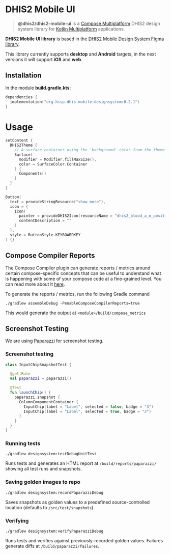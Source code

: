 # DHIS2 Mobile UI

> **@dhis2/dhis2-mobile-ui** is
> a [Compose Multiplatform](https://www.jetbrains.com/lp/compose-multiplatform/) DHIS2 design system
> library for [Kotlin Multiplatform](https://kotlinlang.org/docs/multiplatform.html) applications.

**DHIS2 Mobile UI library** is based in
the [DHIS2 Mobile Design System Figma library](https://www.figma.com/file/eRk6bt0B8BJlTO9PZXirHN/DHIS2-Mobile-Design-System).

This library currently supports **desktop** and **Android** targets, in the next versions it will
support **iOS** and **web**.

## Installation

In the module **build.gradle.kts**:

```kotlin
dependencies {
  implementation("org.hisp.dhis.mobile:designsystem:0.2.1")
}
```

# Usage

```kotlin
setContent {
  DHIS2Theme {
    // A surface container using the 'background' color from the theme
    Surface(
      modifier = Modifier.fillMaxSize(),
      color = SurfaceColor.Container
    ) {
      Components()
    }
  }
}
```

```kotlin
Button(
  text = provideStringResource("show_more"),
  icon = {
    Icon(
      painter = provideDHIS2Icon(resourceName = "dhis2_blood_a_n_positive"),
      contentDescription = ""
    )
  },
  style = ButtonStyle.KEYBOARDKEY
) {}
```

## Compose Compiler Reports

The Compose Compiler plugin can generate reports / metrics around certain compose-specific concepts
that can be useful to understand what is happening with some of your compose code at a fine-grained
level.
You can read more about
it [here](https://github.com/androidx/androidx/blob/androidx-main/compose/compiler/design/compiler-metrics.md).

To generate the reports / metrics, run the following Gradle command

```shell
./gradlew assembleDebug -PenableComposeCompilerReports=true
```

This would generate the output at `<module>/build/compose_metrics`

## Screenshot Testing

We are using [Paparazzi](https://cashapp.github.io/paparazzi/) for screenshot testing.

### Screenshot testing

```kotlin
class InputChipSnapshotTest {

  @get:Rule
  val paparazzi = paparazzi()

  @Test
  fun launchChip() {
    paparazzi.snapshot {
      ColumnComponentContainer {
        InputChip(label = "Label", selected = false, badge = "3")
        InputChip(label = "Label", selected = true, badge = "3")
      }
    }
  }
}
```

### Running tests

`./gradlew designsystem:testDebugUnitTest`

Runs tests and generates an HTML report at `/build/reports/paparazzi/` showing all test runs
and snapshots.

### Saving golden images to repo

`./gradlew designsystem:recordPaparazziDebug`

Saves snapshots as golden values to a predefined source-controlled location (defaults to
`/src/test/snapshots`).

### Verifying

`./gradlew designsystem:verifyPaparazziDebug`

Runs tests and verifies against previously-recorded golden values. Failures generate diffs at
`/build/paparazzi/failures`.
